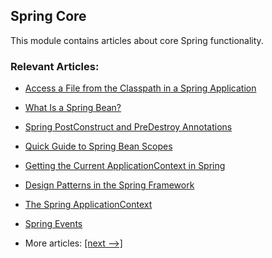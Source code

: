 ## Spring Core

This module contains articles about core Spring functionality.

### Relevant Articles:

- [Access a File from the Classpath in a Spring Application](https://www.baeldung.com/spring-classpath-file-access)
- [What Is a Spring Bean?](https://www.baeldung.com/spring-bean)
- [Spring PostConstruct and PreDestroy Annotations](https://www.baeldung.com/spring-postconstruct-predestroy)
- [Quick Guide to Spring Bean Scopes](http://www.baeldung.com/spring-bean-scopes)
- [Getting the Current ApplicationContext in Spring](https://www.baeldung.com/spring-get-current-applicationcontext)
- [Design Patterns in the Spring Framework](https://www.baeldung.com/spring-framework-design-patterns)
- [The Spring ApplicationContext](https://www.baeldung.com/spring-application-context)
- [Spring Events](https://www.baeldung.com/spring-events)

- More articles: [[next -->]](../spring-core-2)

